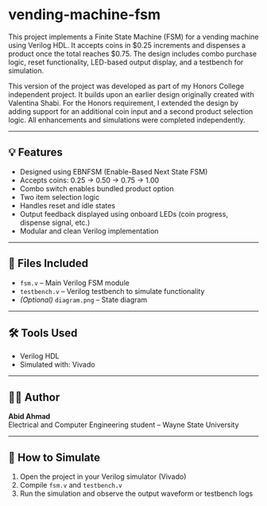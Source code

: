 # vending-machine-fsm

This project implements a Finite State Machine (FSM) for a vending machine using Verilog HDL. It accepts coins in $0.25 increments and dispenses a product once the total reaches $0.75. The design includes combo purchase logic, reset functionality, LED-based output display, and a testbench for simulation.

This version of the project was developed as part of my Honors College independent project. It builds upon an earlier design originally created with Valentina Shabi. For the Honors requirement, I extended the design by adding support for an additional coin input and a second product selection logic. All enhancements and simulations were completed independently.

---

## 💡 Features
- Designed using EBNFSM (Enable-Based Next State FSM)
- Accepts coins: 0.25 → 0.50 → 0.75 → 1.00
- Combo switch enables bundled product option
- Two item selection logic
- Handles reset and idle states
- Output feedback displayed using onboard LEDs (coin progress, dispense signal, etc.)
- Modular and clean Verilog implementation

---

## 📂 Files Included
- `fsm.v` – Main Verilog FSM module
- `testbench.v` – Verilog testbench to simulate functionality
- *(Optional)* `diagram.png` – State diagram

---

## 🛠️ Tools Used
- Verilog HDL
- Simulated with: Vivado

---

## 👨‍💻 Author
**Abid Ahmad**  
Electrical and Computer Engineering student – Wayne State University

---

## 📎 How to Simulate
1. Open the project in your Verilog simulator (Vivado)
2. Compile `fsm.v` and `testbench.v`
3. Run the simulation and observe the output waveform or testbench logs
